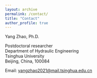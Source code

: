 ```yaml
---
layout: archive
permalink: /contact/
title: "Contact"
author_profile: true
---
```


Yang Zhao, Ph.D.

Postdoctoral researcher  
Department of Hydraulic Engineering  
Tsinghua University  
Beijing, China, 100084  

Email: yangzhao2021@mail.tsinghua.edu.cn  
  

<script type='text/javascript' id='clustrmaps' src='//cdn.clustrmaps.com/map_v2.js?cl=5cbbed&w=320&t=tt&d=QzBRXAUXBXLUmP_DYXsMM4hsZIT1_Xh4zy6aQBiUMYg&co=ffffff&cmo=3acc3a&cmn=ff5353&ct=808080'></script>
